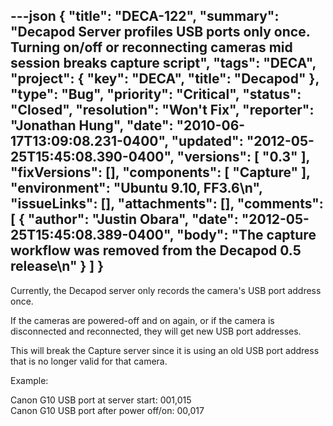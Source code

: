 ---json
{
  "title": "DECA-122",
  "summary": "Decapod Server profiles USB ports only once. Turning on/off or reconnecting cameras mid session breaks capture script",
  "tags": "DECA",
  "project": {
    "key": "DECA",
    "title": "Decapod"
  },
  "type": "Bug",
  "priority": "Critical",
  "status": "Closed",
  "resolution": "Won't Fix",
  "reporter": "Jonathan Hung",
  "date": "2010-06-17T13:09:08.231-0400",
  "updated": "2012-05-25T15:45:08.390-0400",
  "versions": [
    "0.3"
  ],
  "fixVersions": [],
  "components": [
    "Capture"
  ],
  "environment": "Ubuntu 9.10, FF3.6\n",
  "issueLinks": [],
  "attachments": [],
  "comments": [
    {
      "author": "Justin Obara",
      "date": "2012-05-25T15:45:08.389-0400",
      "body": "The capture workflow was removed from the Decapod 0.5 release\n"
    }
  ]
}
---
Currently, the Decapod server only records the camera's USB port address once.

If the cameras are powered-off and on again, or if the camera is disconnected and reconnected, they will get new USB port addresses.

This will break the Capture server since it is using an old USB port address that is no longer valid for that camera.

Example:

Canon G10 USB port at server start: 001,015\
Canon G10 USB port after power off/on: 00,017

        
